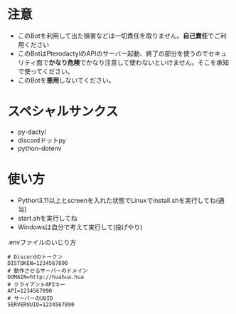 # 注意
- このBotを利用して出た損害などは一切責任を取りません。**自己責任**でご利用ください
- このBotはPterodactylのAPIのサーバー起動、終了の部分を使うのでセキュリティ面で**かなり危険**でかなり注意して使わないといけません。そこを承知で使ってください。
- このBotを**悪用**しないでください。

# スペシャルサンクス
- py-dactyl
- discordドットpy
- python-dotenv

# 使い方
- Python3.11以上とscreenを入れた状態でLinuxでinstall.shを実行してね(適当)
- start.shを実行してね
- Windowsは自分で考えて実行して(投げやり)

.envファイルのいじり方
```例
# Discordのトークン
DISTOKEN=1234567890
# 動作させるサーバーのドメイン
DOMAIN=http://huahua.hua
# クライアントAPIキー
API=1234567890
# サーバーのUUID
SERVERUUID=1234567890
```
